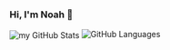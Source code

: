 ### Hi, I'm Noah 👋


<img align="center" src="https://github-readme-stats.vercel.app/api?username=thisisnoahevans&include_all_commits=true&count_private=true&show_icons=true&line_height=20&title_color=2B5BBD&icon_color=1124BB&text_color=A1A1A1&bg_color=0,000000,130F40" alt="my GitHub Stats"/>

<img src="https://github-readme-stats.vercel.app/api/top-langs?username=thisisnoahevans&show_icons=true&locale=en&layout=compact&theme=chartreuse-dark" alt="GitHub Languages" />

